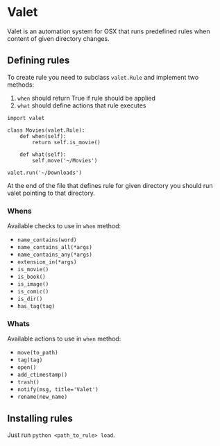 # Valet

Valet is an automation system for OSX that runs predefined rules when content of given directory changes.

## Defining rules

To create rule you need to subclass `valet.Rule` and implement two methods:

1. `when` should return True if rule should be applied
2. `what` should define actions that rule executes

```
import valet

class Movies(valet.Rule):
    def when(self):
        return self.is_movie()

    def what(self):
        self.move('~/Movies')

valet.run('~/Downloads')
```

At the end of the file that defines rule for given directory you should run valet pointing to that directory.

### Whens

Available checks to use in `when` method:

- `name_contains(word)`
- `name_contains_all(*args)`
- `name_contains_any(*args)`
- `extension_in(*args)`
- `is_movie()`
- `is_book()`
- `is_image()`
- `is_comic()`
- `is_dir()`
- `has_tag(tag)`

### Whats

Available actions to use in `when` method:

- `move(to_path)`
- `tag(tag)`
- `open()`
- `add_ctimestamp()`
- `trash()`
- `notify(msg, title='Valet')`
- `rename(new_name)`

## Installing rules

Just run `python <path_to_rule> load`.